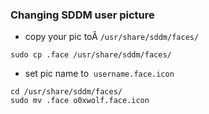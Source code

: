### Changing SDDM user picture
* copy your pic toÂ `/usr/share/sddm/faces/`
```warp-runnable-command
sudo cp .face /usr/share/sddm/faces/
```
* set pic name to  `username.face.icon`
```warp-runnable-command
cd /usr/share/sddm/faces/
sudo mv .face o0xwolf.face.icon
```
